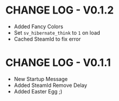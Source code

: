 # CHANGE LOG - V0.1.2
- Added Fancy Colors
- Set `sv_hibernate_think` to `1` on load
- Cached SteamId to fix error

# CHANGE LOG - V0.1.1
- New Startup Message
- Added SteamId Remove Delay
- Added Easter Egg ;)
